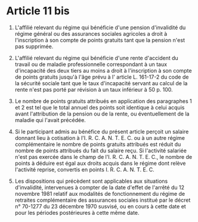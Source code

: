 # Article 11 bis

1. L'affilié relevant du régime qui bénéficie d'une pension d'invalidité du régime général ou des assurances sociales agricoles a droit à l'inscription à son compte de points gratuits tant que la pension n'est pas supprimée.

2. L'affilié relevant du régime qui bénéficie d'une rente d'accident du travail ou de maladie professionnelle correspondant à un taux d'incapacité des deux tiers au moins a droit à l'inscription à son compte de points gratuits jusqu'à l'âge  prévu à l' article L. 161-17-2 du code de la sécurité sociale  tant que le taux d'incapacité servant au calcul de la rente n'est pas porté par révision à un taux inférieur à 50 p. 100.

3. Le nombre de points gratuits attribués en application des paragraphes 1 et 2 est tel que le total annuel des points soit identique à celui acquis avant l'attribution de la pension ou de la rente, ou éventuellement de la maladie qui l'avait précédée.

4. Si le participant admis au bénéfice du présent article perçoit un salaire donnant lieu à cotisation à l'I. R. C. A. N. T. E. C. ou à un autre régime complémentaire le nombre de points gratuits attribués est réduit du nombre de points attribués du fait du salaire reçu. Si l'activité salariée n'est pas exercée dans le champ de l'I. R. C. A. N. T. E. C., le nombre de points à déduire est égal aux droits acquis dans le régime dont relève l'activité reprise, convertis en points I. R. C. A. N. T. E. C.

5. Les dispositions qui précèdent sont applicables aux situations d'invalidité, intervenues à compter de la date d'effet de l'arrêté du 12 novembre 1981 relatif aux modalités de fonctionnement du régime de retraites complémentaire des assurances sociales institué par le décret n° 70-1277 du 23 décembre 1970 susvisé, ou en cours à cette date et pour les périodes postérieures à cette même date.
